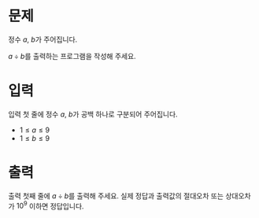 # 문제

정수 $a$, $b$가 주어집니다.

$a \div b$를 출력하는 프로그램을 작성해 주세요.

# 입력

입력 첫 줄에 정수 $a$, $b$가 공백 하나로 구분되어 주어집니다.

* $1 \le a \le 9$
* $1 \le b \le 9$

# 출력

출력 첫째 줄에 $a \div b$를 출력해 주세요. 실제 정답과 출력값의 절대오차 또는 상대오차가 $10^9$ 이하면 정답입니다.
